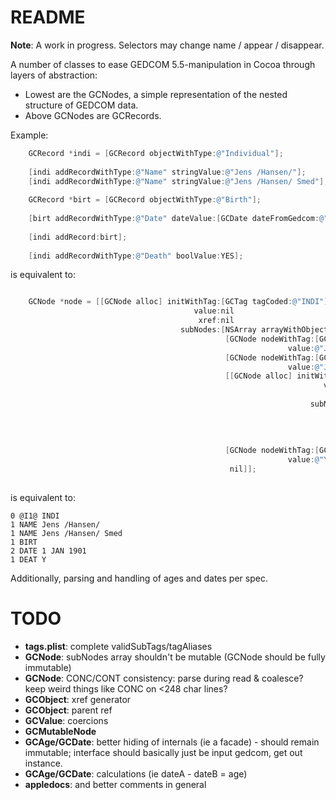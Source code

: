 # README #

**Note**: A work in progress. Selectors may change name / appear / disappear.

A number of classes to ease GEDCOM 5.5-manipulation in Cocoa through layers of abstraction:

* Lowest are the GCNodes, a simple representation of the nested structure of GEDCOM data.
* Above GCNodes are GCRecords.

Example:

``` objective-c
    GCRecord *indi = [GCRecord objectWithType:@"Individual"];
    
    [indi addRecordWithType:@"Name" stringValue:@"Jens /Hansen/"];
    [indi addRecordWithType:@"Name" stringValue:@"Jens /Hansen/ Smed"];
    
    GCRecord *birt = [GCRecord objectWithType:@"Birth"];
    
    [birt addRecordWithType:@"Date" dateValue:[GCDate dateFromGedcom:@"1 JAN 1901"]];
    
    [indi addRecord:birt];
    
    [indi addRecordWithType:@"Death" boolValue:YES];
```

is equivalent to:

``` objective-c

    GCNode *node = [[GCNode alloc] initWithTag:[GCTag tagCoded:@"INDI"] 
                                         value:nil
                                          xref:nil
                                      subNodes:[NSArray arrayWithObjects:
                                                [GCNode nodeWithTag:[GCTag tagCoded:@"NAME"] 
                                                              value:@"Jens /Hansen/ Smed"],
                                                [GCNode nodeWithTag:[GCTag tagCoded:@"NAME"] 
                                                              value:@"Jens /Hansen/"],
                                                [[GCNode alloc] initWithTag:[GCTag tagCoded:@"BIRT"] 
                                                                      value:nil
                                                                       xref:nil
                                                                   subNodes:[NSArray arrayWithObjects:
                                                                             [GCNode nodeWithTag:[GCTag tagCoded:@"DATE"]
                                                                                                           value:@"1 JAN 1901"],
                                                                              nil]
                                                                             ],
                                                [GCNode nodeWithTag:[GCTag tagCoded:@"DEAT"] 
                                                              value:@"Y"],
                                                 nil]];
    

```

is equivalent to:

```
0 @I1@ INDI
1 NAME Jens /Hansen/
1 NAME Jens /Hansen/ Smed
1 BIRT
2 DATE 1 JAN 1901
1 DEAT Y
```

Additionally, parsing and handling of ages and dates per spec.

# TODO #

* **tags.plist**: complete validSubTags/tagAliases
* **GCNode**: subNodes array shouldn't be mutable (GCNode should be fully immutable)
* **GCNode**: CONC/CONT consistency: parse during read & coalesce? keep weird things like CONC on <248 char lines?
* **GCObject**: xref generator
* **GCObject**: parent ref
* **GCValue**: coercions
* **GCMutableNode**
* **GCAge/GCDate**: better hiding of internals (ie a facade) - should remain immutable; interface should basically just be input gedcom, get out instance.
* **GCAge/GCDate**: calculations (ie dateA - dateB = age)
* **appledocs**: and better comments in general
